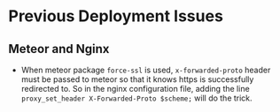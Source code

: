 # Previous Deployment Issues

## Meteor and Nginx

* When meteor package `force-ssl` is used, `x-forwarded-proto` header must be passed to meteor so that it knows https is successfully redirected to. So in the nginx configuration file, adding the line `proxy_set_header X-Forwarded-Proto $scheme;` will do the trick.